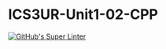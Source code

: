 # ICS3UR-Unit1-02-CPP

[![GitHub's Super Linter](https://github.com/sydneykuhn/ICS3U-Unit1-02-CPP/workflows/GitHub's%20Super%20Linter/badge.svg)](https://github.com/sydneykuhn/ICS3U-Unit1-02-CPP/actions)
